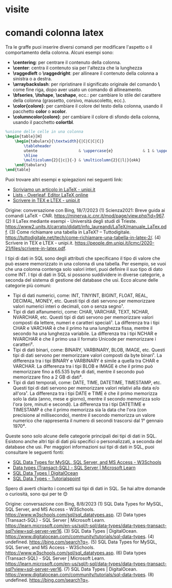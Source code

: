 # visite


# comandi colonna latex 
Tra le graffe puoi inserire diversi comandi per modificare l'aspetto o il comportamento della colonna. Alcuni esempi sono:

- **\centering**: per centrare il contenuto della colonna.
- **\center**: centra il contenuto sia per l'altezza che la lunghezza 
- **\raggedleft** o **\raggedright**: per allineare il contenuto della colonna a sinistra o a destra.
- **\arraybackslash**: per ripristinare il significato originale del comando **\\** come fine riga, dopo aver usato un comando di allineamento.
- **\bfseries**, **\itshape**, **\scshape**, ecc.: per cambiare lo stile del carattere della colonna (grassetto, corsivo, maiuscoletto, ecc.).
- **\color{colore}**: per cambiare il colore del testo della colonna, usando il pacchetto **color** o **xcolor**.
- **\columncolor{colore}**: per cambiare il colore di sfondo della colonna, usando il pacchetto **colortbl**.

```latex
%unione delle celle in una colonna
\begin{table}[H]
	\begin{tabularx}{\textwidth}{|C|C|C|C|}
		\tableheader
		utente                  & \uppercase{e}             & 1 & \uppercase{s} \\
		\hline
		\multicolumn{2}{|c|}{-} & \multicolumn{2}{|l|}{okk}                     \\
	\end{tabularx}
\end{table}
```

Puoi trovare altri esempi e spiegazioni nei seguenti link:

- [Scriviamo un articolo in LaTeX - unipi.it](https://elearning.sp.unipi.it/pluginfile.php/21332/mod_resource/content/3/articolo.pdf)
- [Lists - Overleaf, Editor LaTeX online](https://it.overleaf.com/learn/latex/Lists)
- [Scrivere in TEX e LTEX - unipi.it](https://people.dm.unipi.it/lcmc/2020-21/files/scrivere-in-latex.pdf)

Origine: conversazione con Bing, 18/7/2023
(1) Scienza2021: Breve guida ai comandi LaTeX - CNR. https://minerva.ic.cnr.it/mod/page/view.php?id=967.
(2) Il LaTex mediante esempi - Università degli studi di Trieste. https://www2.units.it/carrato/didatt/info_laureandi/LaTeX/manuale_LaTex.pdf.
(3) Come richiamare una tabella in LaTeX? – Tuttodigitale. https://tuttodigitale.net/tech/come-richiamare-una-tabella-in-latex-2/.
(4) Scrivere in TEX e LTEX - unipi.it. https://people.dm.unipi.it/lcmc/2020-21/files/scrivere-in-latex.pdf.





I tipi di dati in SQL sono degli attributi che specificano il tipo di valore che può essere memorizzato in una colonna di una tabella. Per esempio, se vuoi che una colonna contenga solo valori interi, puoi definire il suo tipo di dato come INT. I tipi di dati in SQL si possono suddividere in diverse categorie, a seconda del sistema di gestione del database che usi. Ecco alcune delle categorie più comuni:

- Tipi di dati numerici, come: INT, TINYINT, BIGINT, FLOAT, REAL, DECIMAL, MONEY, etc. Questi tipi di dati servono per memorizzare valori numerici interi o decimali, con o senza segno¹.
- Tipi di dati alfanumerici, come: CHAR, VARCHAR, TEXT, NCHAR, NVARCHAR, etc. Questi tipi di dati servono per memorizzare valori composti da lettere, numeri e caratteri speciali¹. La differenza tra i tipi CHAR e VARCHAR è che il primo ha una lunghezza fissa, mentre il secondo ha una lunghezza variabile. La differenza tra i tipi NCHAR e NVARCHAR è che il primo usa il formato Unicode per memorizzare i caratteri².
- Tipi di dati binari, come: BINARY, VARBINARY, BLOB, IMAGE, etc. Questi tipi di dati servono per memorizzare valori composti da byte binari¹. La differenza tra i tipi BINARY e VARBINARY è simile a quella tra CHAR e VARCHAR. La differenza tra i tipi BLOB e IMAGE è che il primo può memorizzare fino a 65.535 byte di dati, mentre il secondo può memorizzare fino a 2 GB di dati³.
- Tipi di dati temporali, come: DATE, TIME, DATETIME, TIMESTAMP, etc. Questi tipi di dati servono per memorizzare valori relativi alla data e/o all'ora¹. La differenza tra i tipi DATE e TIME è che il primo memorizza solo la data (anno, mese e giorno), mentre il secondo memorizza solo l'ora (ore, minuti e secondi). La differenza tra i tipi DATETIME e TIMESTAMP è che il primo memorizza sia la data che l'ora (con precisione al millisecondo), mentre il secondo memorizza un valore numerico che rappresenta il numero di secondi trascorsi dal 1° gennaio 1970⁴.

Queste sono solo alcune delle categorie principali dei tipi di dati in SQL. Esistono anche altri tipi di dati più specifici o personalizzati, a seconda del database che usi. Per maggiori informazioni sui tipi di dati in SQL, puoi consultare le seguenti fonti:

- [SQL Data Types for MySQL, SQL Server, and MS Access - W3Schools](^1^)
- [Data types (Transact-SQL) - SQL Server | Microsoft Learn](^2^)
- [SQL Data Types | DigitalOcean](^3^)
- [SQL Data Types - Tutorialspoint](^4^)

Spero di averti chiarito i concetti sui tipi di dati in SQL. Se hai altre domande o curiosità, sono qui per te 😊

Origine: conversazione con Bing, 8/8/2023
(1) SQL Data Types for MySQL, SQL Server, and MS Access - W3Schools. https://www.w3schools.com/sql/sql_datatypes.asp.
(2) Data types (Transact-SQL) - SQL Server | Microsoft Learn. https://learn.microsoft.com/en-us/sql/t-sql/data-types/data-types-transact-sql?view=sql-server-ver16.
(3) SQL Data Types | DigitalOcean. https://www.digitalocean.com/community/tutorials/sql-data-types.
(4) undefined. https://bing.com/search?q=.
(5) SQL Data Types for MySQL, SQL Server, and MS Access - W3Schools. https://www.w3schools.com/sql/sql_datatypes.asp.
(6) Data types (Transact-SQL) - SQL Server | Microsoft Learn. https://learn.microsoft.com/en-us/sql/t-sql/data-types/data-types-transact-sql?view=sql-server-ver16.
(7) SQL Data Types | DigitalOcean. https://www.digitalocean.com/community/tutorials/sql-data-types.
(8) undefined. https://bing.com/search?q=.